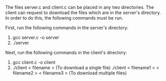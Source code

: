 The files server.c and client.c can be placed in any two directories. The client can request to download the files which are in the server's directory.
In order to do this, the following commands must be run.

First, run the following commands in the server's directory:
1. gcc server.c -o server
2. ./server

Next, run the following commands in the client's directory:
1. gcc client.c -o client
2. ./client < filename > (To download a single file)
./client < filename1 > < filename2 > < filename3 > (To download multiple files)